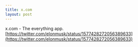 ```yaml
---
title: x.com
layout: post
---
```


x.com - The everything app.
[https://twitter.com/elonmusk/status/1577428272056389633](https://twitter.com/elonmusk/status/1577428272056389633)
